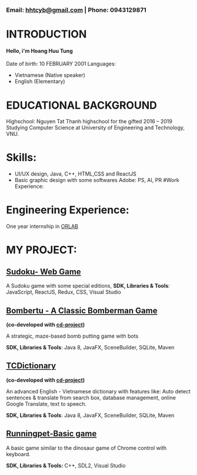 
### Email: hhtcyb@gmail.com | Phone: 0943129871

# INTRODUCTION
#### Hello, i'm Hoang Huu Tung
Date of birth: 10 FEBRUARY 2001
Languages:
- Vietnamese (Native speaker)
- English (Elementary)

# EDUCATIONAL BACKGROUND
Highschool: Nguyen Tat Thanh highschool for the gifted
2016 – 2019
Studying Computer Science at University of Engineering and Technology, VNU.

# Skills:
- UI/UX design, Java, C++, HTML,CSS and ReactJS
- Basic graphic design with some softwares Adobe: PS, AI, PR
#Work Experience:

# Engineering Experience:
One year internship in [ORLAB](http://orlab.com.vn)

# MY PROJECT:
## [Sudoku- Web Game](https://gitlab.com/hoatuno/sudorku)
A Sudoku game with some special editions, 
**SDK, Libraries & Tools**: JavaScript, ReactJS, Redux, CSS, Visual Studio

## [Bombertu - A Classic Bomberman Game](https://github.com/cd-project/bomvertu)
**(co-developed with [cd-project](https://github.com/cd-project))**

A strategic, maze-based bomb putting game with bots

**SDK, Libraries & Tools**: Java 8, JavaFX, SceneBuilder, SQLite, Maven
## [TCDictionary](https://github.com/hoatuno/TCDictionary)
**(co-developed with [cd-project](https://github.com/cd-project))**

An advanced English - Vietnamese dictionary with features like: Auto detect sentences & translate from search box, database management, online Google Translate, text to speech.

**SDK, Libraries & Tools**: Java 8, JavaFX, SceneBuilder, SQLite, Maven

## [Runningpet-Basic game](https://github.com/hoatuno/runningpet)
A basic game similar to the dinosaur game of Chrome control with keyboard.

**SDK, Libraries & Tools:** C++, SDL2, Visual Studio


